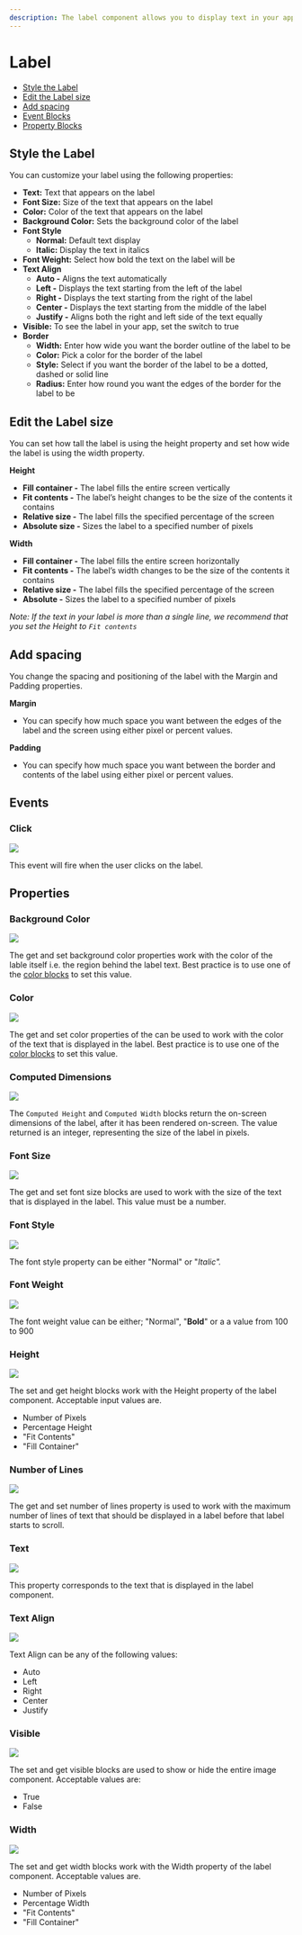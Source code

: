 ```yaml
---
description: The label component allows you to display text in your app.
---
```


# Label

* [Style the Label](label.md#style-the-label)
* [Edit the Label size](label.md#edit-the-label-size)
* [Add spacing](label.md#add-spacing)
* [Event Blocks](label.md#events)
* [Property Blocks](label.md#properties)

## Style the Label

You can customize your label using the following properties: 

* **Text:** Text that appears on the label
* **Font Size:** Size of the text that appears on the label
* **Color:** Color of the text that appears on the label
* **Background Color:** Sets the background color of the label
* **Font Style**
  * **Normal:** Default text display
  * **Italic:** Display the text in italics
* **Font Weight:** Select how bold the text on the label will be
* **Text Align**
  * **Auto -** Aligns the text automatically
  * **Left -** Displays the text starting from the left of the label
  * **Right -** Displays the text starting from the right of the label
  * **Center -** Displays the text starting from the middle of the label
  * **Justify -** Aligns both the right and left side of the text equally
* **Visible:** To see the label in your app, set the switch to true
* **Border**
  * **Width:** Enter how wide you want the border outline of the label to be
  * **Color:** Pick a color for the border of the label
  * **Style:** Select if you want the border of the label to be a dotted, dashed or solid line
  * **Radius:** Enter how round you want the edges of the border for the label to be

## Edit the Label size

You can set how tall the label is using the height property and set how wide the label is using the width property.

**Height**

* **Fill container -** The label fills the entire screen vertically
* **Fit contents -** The  label’s height changes to be the size of the contents it contains
* **Relative size -** The label fills the specified percentage of the screen
* **Absolute size -** Sizes the label to a specified number of pixels

**Width**

* **Fill container -** The label fills the entire screen horizontally
* **Fit contents -** The  label’s width changes to be the size of the contents it contains
* **Relative size -** The label fills the specified percentage of the screen
* **Absolute -** Sizes the label to a specified number of pixels

_Note: If the text in your label is more than a single line, we recommend that you set the Height to `Fit contents`_

## Add spacing

You change the spacing and positioning of the label with the Margin and Padding properties. 

**Margin**

* You can specify how much space you want between the edges of the label and the screen using either pixel or percent values.

**Padding**

* You can specify how much space you want between the border and contents of the label using either pixel or percent values.

## Events

### Click

![](.gitbook/assets/la_click.png)

This event will fire when the user clicks on the label.

## Properties

### Background Color 

![](.gitbook/assets/la_bg_color.png)

The get and set background color properties work with the color of the lable itself i.e. the region behind the label text. Best practice is to use one of the [color blocks](colour.md) to set this value.

### Color 

![](.gitbook/assets/la_color.png)

The get and set color properties of the can be used to work with the color of the text that is displayed in the label. Best practice is to use one of the [color blocks](colour.md) to set this value.

### Computed Dimensions 

![](.gitbook/assets/la_dims.png)

The `Computed Height` and `Computed Width` blocks return the on-screen dimensions of the label, after it has been rendered on-screen. The value returned is an integer, representing the size of the label in pixels.

### Font Size 

![](.gitbook/assets/la_font_size.png)

The get and set font size blocks are used to work with the size of the text that is displayed in the label. This value must be a number.

### Font Style 

![](.gitbook/assets/la_font_style.png)

The font style property can be either "Normal" or "_Italic"._

### Font Weight 

![](.gitbook/assets/la_font_weight.png)

The font weight value can be either; "Normal", "**Bold**" or a a value from 100 to 900

### Height 

![](.gitbook/assets/la_height.png)

The set and get height blocks work with the Height property of the label component. Acceptable input values are. 

* Number of Pixels
* Percentage Height
* "Fit Contents"
* "Fill Container"

### Number of Lines 

![](.gitbook/assets/la_num_lines.png)

The get and set number of lines property is used to work with the maximum number of lines of text that should be displayed in a label before that label starts to scroll.

### Text 

![](.gitbook/assets/la_text.png)

This property corresponds to the text that is displayed in the label component.

### Text Align

![](.gitbook/assets/la_text_align.png)

Text Align can be any of the following values:

* Auto
* Left
* Right
* Center
* Justify

### Visible

![](.gitbook/assets/la_visible.png)

The set and get visible blocks are used to show or hide the entire image component. Acceptable values are:

* True
* False

### Width 

![](.gitbook/assets/la_widrth.png)

The set and get width blocks work with the Width property of the label component. Acceptable values are.‌

* Number of Pixels
* Percentage Width
* "Fit Contents"
* "Fill Container"

### 







